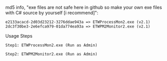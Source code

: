 md5 info, "exe files are not safe here in github so make your own exe files with C# source by yourself [i recommend]":

    e2133acacd-2d03d23212-3276ddae943a => ETWProcessMon2.exe (v2.1) 
    2dc3f30be3-2e6efca979-01da774ea93a => ETWPM2Monitor2.exe (v2.1)

Usage Steps

    Step1: ETWProcessMon2.exe (Run as Admin)

    Step2: ETWPM2Monitor2.exe (Run as Admin)
